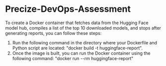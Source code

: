# Precize-DevOps-Assessment

To create a Docker container that fetches data from the Hugging Face model hub, compiles a list of the top 10 downloaded models, and stops after generating reports, you can follow these steps:

1. Run the following command in the directory where your Dockerfile and Python script are located:
   "docker build -t huggingface-report".
2. Once the image is built, you can run the Docker container using the following command:
   "docker run --rm huggingface-report"

